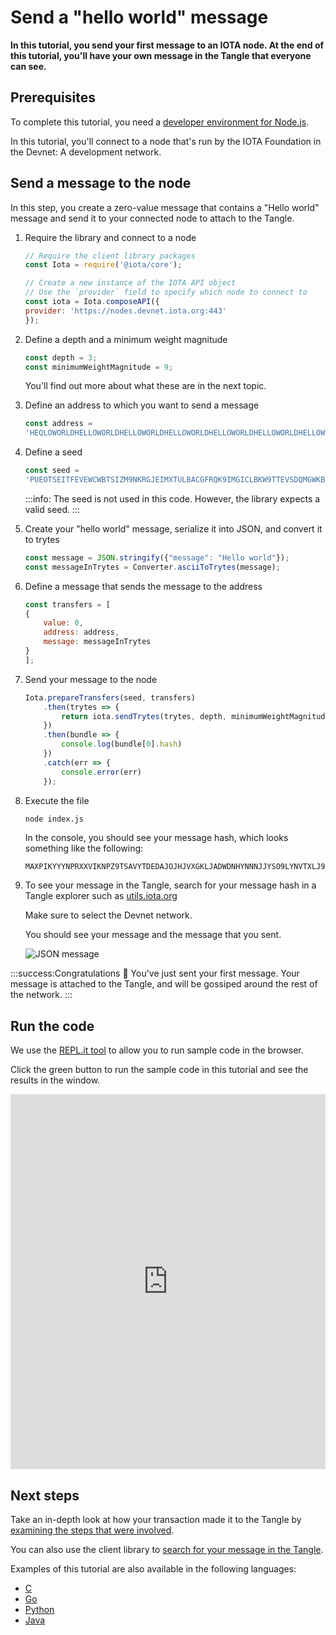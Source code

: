 # Send a "hello world" message

**In this tutorial, you send your first message to an IOTA node. At the end of this tutorial, you'll have your own message in the Tangle that everyone can see.**

## Prerequisites

To complete this tutorial, you need a [developer environment for Node.js](../first-steps/set-up-env.md).

In this tutorial, you'll connect to a node that's run by the IOTA Foundation in the Devnet: A development network.

## Send a message to the node

In this step, you create a zero-value message that contains a "Hello world" message and send it to your connected node to attach to the Tangle.

1. Require the library and connect to a node

    ```js
    // Require the client library packages
    const Iota = require('@iota/core');

    // Create a new instance of the IOTA API object
    // Use the `provider` field to specify which node to connect to
    const iota = Iota.composeAPI({
    provider: 'https://nodes.devnet.iota.org:443'
    });
    ```

1. Define a depth and a minimum weight magnitude

    ```js
    const depth = 3;
    const minimumWeightMagnitude = 9;
    ```

    You'll find out more about what these are in the next topic.

2. Define an address to which you want to send a message

    ```js
    const address =
    'HEQLOWORLDHELLOWORLDHELLOWORLDHELLOWORLDHELLOWORLDHELLOWORLDHELLOWORLDHELLOWOR99D';
    ```

    
    
3. Define a seed

    ```js
    const seed =
    'PUEOTSEITFEVEWCWBTSIZM9NKRGJEIMXTULBACGFRQK9IMGICLBKW9TTEVSDQMGWKBXPVCBMMCXWMNPDX';
    ```

    :::info:
    The seed is not used in this code. However, the library expects a valid seed.
    :::

4. Create your "hello world" message, serialize it into JSON, and convert it to trytes

    ```js
    const message = JSON.stringify({"message": "Hello world"});
    const messageInTrytes = Converter.asciiToTrytes(message);
    ```

5. Define a message that sends the message to the address

    ```js
    const transfers = [
    {
        value: 0,
        address: address,
        message: messageInTrytes
    }
    ];
    ```

6. Send your message to the node

    ```js
   Iota.prepareTransfers(seed, transfers)
        .then(trytes => {
            return iota.sendTrytes(trytes, depth, minimumWeightMagnitude);
        })
        .then(bundle => {
            console.log(bundle[0].hash)
        })
        .catch(err => {
            console.error(err)
        });
   ```

7. Execute the file

    ```bash
    node index.js
    ```

    In the console, you should see your message hash, which looks something like the following:

    ```
    MAXPIKYYYNPRXXVIKNPZ9TSAVYTDEDAJOJHJVXGKLJADWDNHYNNNJJYSO9LYNVTXLJ9URVGMAEDPA9999
    ```

8. To see your message in the Tangle, search for your message hash in a Tangle explorer such as [utils.iota.org](https://utils.iota.org/)

    Make sure to select the Devnet network.

    You should see your message and the message that you sent.

    ![JSON message](../images/json-message.png)

:::success:Congratulations :tada:
You've just sent your first message. Your message is attached to the Tangle, and will be gossiped around the rest of the network.
:::

## Run the code

We use the [REPL.it tool](https://repl.it) to allow you to run sample code in the browser.

Click the green button to run the sample code in this tutorial and see the results in the window.

<iframe height="600px" width="100%" src="https://repl.it/@jake91/Send-a-hello-world-transaction?lite=true" scrolling="no" frameborder="no" allowtransparency="true" allowfullscreen="true" sandbox="allow-forms allow-pointer-lock allow-popups allow-same-origin allow-scripts allow-modals"></iframe>

## Next steps

Take an in-depth look at how your transaction made it to the Tangle by [examining the steps that were involved](../first-steps/sending-messages.md).

You can also use the client library to [search for your message in the Tangle](root://core/1.0/tutorials/js/read-transactions.md).

Examples of this tutorial are also available in the following languages:

- [C](root://core/1.0/tutorials/c/send-your-first-bundle.md)
- [Go](root://core/1.0/tutorials/go/send-your-first-bundle.md)
- [Python](root://core/1.0/tutorials/python/send-your-first-bundle.md)
- [Java](root://core/1.0/tutorials/java/send-your-first-bundle.md)
